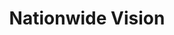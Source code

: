 ---
title: "Nationwide Vision"
url: /gilbert/nationwide-vision-east-williams-field-road/
shop: Optiker
---
